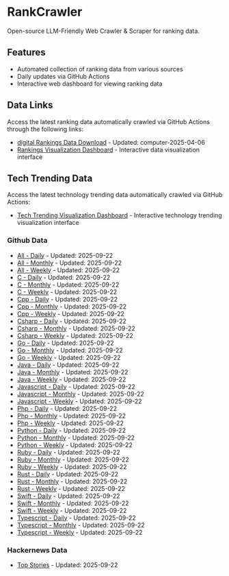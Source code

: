 # RankCrawler

Open-source LLM-Friendly Web Crawler & Scraper for ranking data.

## Features

* Automated collection of ranking data from various sources
* Daily updates via GitHub Actions
* Interactive web dashboard for viewing ranking data


## Data Links

Access the latest ranking data automatically crawled via GitHub Actions through the following links:

* [digital Rankings Data Download](https://github.com/chenjy16/RankCrawler/blob/main/data/1688/digital_computer_2025-04-06.json) - Updated: computer-2025-04-06
* [Rankings Visualization Dashboard](https://chenjy16.github.io/RankCrawler/1688_rankings.html) - Interactive data visualization interface




## Tech Trending Data

Access the latest technology trending data automatically crawled via GitHub Actions:

* [Tech Trending Visualization Dashboard](https://chenjy16.github.io/RankCrawler/tech_trending.html) - Interactive technology trending visualization interface

### Github Data

* [All - Daily](https://github.com/chenjy16/RankCrawler/blob/main/data/github/github_all_daily_2025-09-22.json) - Updated: 2025-09-22
* [All - Monthly](https://github.com/chenjy16/RankCrawler/blob/main/data/github/github_all_monthly_2025-09-22.json) - Updated: 2025-09-22
* [All - Weekly](https://github.com/chenjy16/RankCrawler/blob/main/data/github/github_all_weekly_2025-09-22.json) - Updated: 2025-09-22
* [C - Daily](https://github.com/chenjy16/RankCrawler/blob/main/data/github/github_c_daily_2025-09-22.json) - Updated: 2025-09-22
* [C - Monthly](https://github.com/chenjy16/RankCrawler/blob/main/data/github/github_c_monthly_2025-09-22.json) - Updated: 2025-09-22
* [C - Weekly](https://github.com/chenjy16/RankCrawler/blob/main/data/github/github_c_weekly_2025-09-22.json) - Updated: 2025-09-22
* [Cpp - Daily](https://github.com/chenjy16/RankCrawler/blob/main/data/github/github_cpp_daily_2025-09-22.json) - Updated: 2025-09-22
* [Cpp - Monthly](https://github.com/chenjy16/RankCrawler/blob/main/data/github/github_cpp_monthly_2025-09-22.json) - Updated: 2025-09-22
* [Cpp - Weekly](https://github.com/chenjy16/RankCrawler/blob/main/data/github/github_cpp_weekly_2025-09-22.json) - Updated: 2025-09-22
* [Csharp - Daily](https://github.com/chenjy16/RankCrawler/blob/main/data/github/github_csharp_daily_2025-09-22.json) - Updated: 2025-09-22
* [Csharp - Monthly](https://github.com/chenjy16/RankCrawler/blob/main/data/github/github_csharp_monthly_2025-09-22.json) - Updated: 2025-09-22
* [Csharp - Weekly](https://github.com/chenjy16/RankCrawler/blob/main/data/github/github_csharp_weekly_2025-09-22.json) - Updated: 2025-09-22
* [Go - Daily](https://github.com/chenjy16/RankCrawler/blob/main/data/github/github_go_daily_2025-09-22.json) - Updated: 2025-09-22
* [Go - Monthly](https://github.com/chenjy16/RankCrawler/blob/main/data/github/github_go_monthly_2025-09-22.json) - Updated: 2025-09-22
* [Go - Weekly](https://github.com/chenjy16/RankCrawler/blob/main/data/github/github_go_weekly_2025-09-22.json) - Updated: 2025-09-22
* [Java - Daily](https://github.com/chenjy16/RankCrawler/blob/main/data/github/github_java_daily_2025-09-22.json) - Updated: 2025-09-22
* [Java - Monthly](https://github.com/chenjy16/RankCrawler/blob/main/data/github/github_java_monthly_2025-09-22.json) - Updated: 2025-09-22
* [Java - Weekly](https://github.com/chenjy16/RankCrawler/blob/main/data/github/github_java_weekly_2025-09-22.json) - Updated: 2025-09-22
* [Javascript - Daily](https://github.com/chenjy16/RankCrawler/blob/main/data/github/github_javascript_daily_2025-09-22.json) - Updated: 2025-09-22
* [Javascript - Monthly](https://github.com/chenjy16/RankCrawler/blob/main/data/github/github_javascript_monthly_2025-09-22.json) - Updated: 2025-09-22
* [Javascript - Weekly](https://github.com/chenjy16/RankCrawler/blob/main/data/github/github_javascript_weekly_2025-09-22.json) - Updated: 2025-09-22
* [Php - Daily](https://github.com/chenjy16/RankCrawler/blob/main/data/github/github_php_daily_2025-09-22.json) - Updated: 2025-09-22
* [Php - Monthly](https://github.com/chenjy16/RankCrawler/blob/main/data/github/github_php_monthly_2025-09-22.json) - Updated: 2025-09-22
* [Php - Weekly](https://github.com/chenjy16/RankCrawler/blob/main/data/github/github_php_weekly_2025-09-22.json) - Updated: 2025-09-22
* [Python - Daily](https://github.com/chenjy16/RankCrawler/blob/main/data/github/github_python_daily_2025-09-22.json) - Updated: 2025-09-22
* [Python - Monthly](https://github.com/chenjy16/RankCrawler/blob/main/data/github/github_python_monthly_2025-09-22.json) - Updated: 2025-09-22
* [Python - Weekly](https://github.com/chenjy16/RankCrawler/blob/main/data/github/github_python_weekly_2025-09-22.json) - Updated: 2025-09-22
* [Ruby - Daily](https://github.com/chenjy16/RankCrawler/blob/main/data/github/github_ruby_daily_2025-09-22.json) - Updated: 2025-09-22
* [Ruby - Monthly](https://github.com/chenjy16/RankCrawler/blob/main/data/github/github_ruby_monthly_2025-09-22.json) - Updated: 2025-09-22
* [Ruby - Weekly](https://github.com/chenjy16/RankCrawler/blob/main/data/github/github_ruby_weekly_2025-09-22.json) - Updated: 2025-09-22
* [Rust - Daily](https://github.com/chenjy16/RankCrawler/blob/main/data/github/github_rust_daily_2025-09-22.json) - Updated: 2025-09-22
* [Rust - Monthly](https://github.com/chenjy16/RankCrawler/blob/main/data/github/github_rust_monthly_2025-09-22.json) - Updated: 2025-09-22
* [Rust - Weekly](https://github.com/chenjy16/RankCrawler/blob/main/data/github/github_rust_weekly_2025-09-22.json) - Updated: 2025-09-22
* [Swift - Daily](https://github.com/chenjy16/RankCrawler/blob/main/data/github/github_swift_daily_2025-09-22.json) - Updated: 2025-09-22
* [Swift - Monthly](https://github.com/chenjy16/RankCrawler/blob/main/data/github/github_swift_monthly_2025-09-22.json) - Updated: 2025-09-22
* [Swift - Weekly](https://github.com/chenjy16/RankCrawler/blob/main/data/github/github_swift_weekly_2025-09-22.json) - Updated: 2025-09-22
* [Typescript - Daily](https://github.com/chenjy16/RankCrawler/blob/main/data/github/github_typescript_daily_2025-09-22.json) - Updated: 2025-09-22
* [Typescript - Monthly](https://github.com/chenjy16/RankCrawler/blob/main/data/github/github_typescript_monthly_2025-09-22.json) - Updated: 2025-09-22
* [Typescript - Weekly](https://github.com/chenjy16/RankCrawler/blob/main/data/github/github_typescript_weekly_2025-09-22.json) - Updated: 2025-09-22

### Hackernews Data

* [Top Stories](https://github.com/chenjy16/RankCrawler/blob/main/data/hackernews/hackernews_top_2025-09-22.json) - Updated: 2025-09-22


